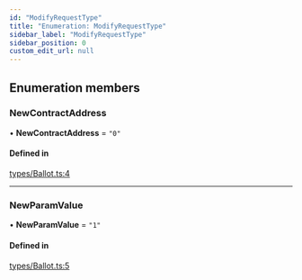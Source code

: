 ```yaml
---
id: "ModifyRequestType"
title: "Enumeration: ModifyRequestType"
sidebar_label: "ModifyRequestType"
sidebar_position: 0
custom_edit_url: null
---
```


## Enumeration members

### NewContractAddress

• **NewContractAddress** = `"0"`

#### Defined in

[types/Ballot.ts:4](https://github.com/Super-Protocol/sp-sdk-js/blob/0eeb728/src/types/Ballot.ts#L4)

___

### NewParamValue

• **NewParamValue** = `"1"`

#### Defined in

[types/Ballot.ts:5](https://github.com/Super-Protocol/sp-sdk-js/blob/0eeb728/src/types/Ballot.ts#L5)

